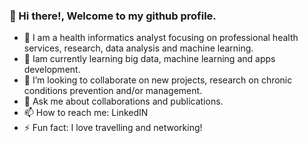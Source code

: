 ### 👋 Hi there!, Welcome to my github profile.

- 🔭 I am a health informatics analyst focusing on professional health services, research, data analysis and machine learning.
- 🌱 Iam currently learning big data, machine learning and apps development.
- 👯 I’m looking to collaborate on new projects, research on chronic conditions prevention and/or management.
- 💬 Ask me about collaborations and publications.
- 📫 How to reach me: LinkedIN
- ⚡ Fun fact: I love travelling and networking!
